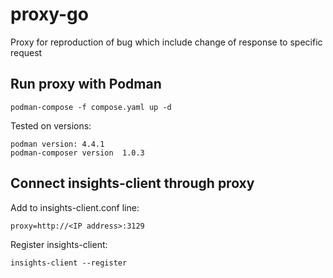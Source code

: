 # proxy-go
Proxy for reproduction of bug which include change of response to specific request

## Run proxy with Podman
	podman-compose -f compose.yaml up -d
Tested on versions:

	podman version: 4.4.1
	podman-composer version  1.0.3

## Connect insights-client through proxy
Add to insights-client.conf line:

	proxy=http://<IP address>:3129
Register insights-client:

	insights-client --register
